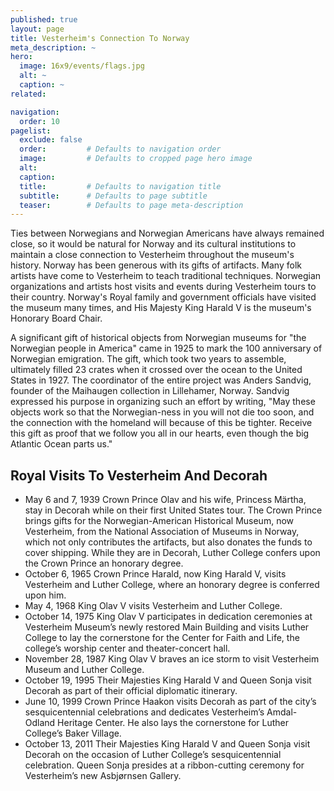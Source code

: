 ```yaml
---
published: true
layout: page
title: Vesterheim's Connection To Norway
meta_description: ~
hero:
  image: 16x9/events/flags.jpg
  alt: ~
  caption: ~
related:

navigation:
  order: 10
pagelist:
  exclude: false
  order:         # Defaults to navigation order  
  image:         # Defaults to cropped page hero image
  alt:
  caption:
  title:         # Defaults to navigation title
  subtitle:      # Defaults to page subtitle
  teaser:        # Defaults to page meta-description
---
```

Ties between Norwegians and Norwegian Americans have always remained close, so it would be natural for Norway and its cultural institutions to maintain a close connection to Vesterheim throughout the museum's history. Norway has been generous with its gifts of artifacts. Many folk artists have come to Vesterheim to teach traditional techniques. Norwegian organizations and artists host visits and events during Vesterheim tours to their country. Norway's Royal family and government officials have visited the museum many times, and His Majesty King Harald V is the museum's Honorary Board Chair.

A significant gift of historical objects from Norwegian museums for "the Norwegian people in America" came in 1925 to mark the 100 anniversary of Norwegian emigration. The gift, which took two years to assemble, ultimately filled 23 crates when it crossed over the ocean to the United States in 1927. The coordinator of the entire project was Anders Sandvig, founder of the Maihaugen collection in Lillehamer, Norway. Sandvig expressed his purpose in organizing such an effort by writing, "May these objects work so that the Norwegian-ness in you will not die too soon, and the connection with the homeland will because of this be tighter. Receive this gift as proof that we follow you all in our hearts, even though the big Atlantic Ocean parts us."

Royal Visits To Vesterheim And Decorah
--------------------------------------
* May 6 and 7, 1939 Crown Prince Olav and his wife, Princess Märtha, stay in Decorah while on their first United States tour. The Crown Prince brings gifts for the Norwegian-American Historical Museum, now Vesterheim, from the National Association of Museums in Norway, which not only contributes the artifacts, but also donates the funds to cover shipping. While they are in Decorah, Luther College confers upon the Crown Prince an honorary degree.
* October 6, 1965 Crown Prince Harald, now King Harald V, visits Vesterheim and Luther College, where an honorary degree is conferred upon him.
* May 4, 1968 King Olav V visits Vesterheim and Luther College.
* October 14, 1975 King Olav V participates in dedication ceremonies at Vesterheim Museum’s newly restored Main Building and visits Luther College to lay the cornerstone for the Center for Faith and Life, the college’s worship center and theater-concert hall.
* November 28, 1987 King Olav V braves an ice storm to visit Vesterheim Museum and Luther College.
* October 19, 1995 Their Majesties King Harald V and Queen Sonja visit Decorah as part of their official diplomatic itinerary.
* June 10, 1999 Crown Prince Haakon visits Decorah as part of the city’s sesquicentennial celebrations and dedicates Vesterheim’s Amdal-Odland Heritage Center. He also lays the cornerstone for Luther College’s Baker Village.
* October 13, 2011 Their Majesties King Harald V and Queen Sonja visit Decorah on the occasion of Luther College’s sesquicentennial celebration. Queen Sonja presides at a ribbon-cutting ceremony for Vesterheim’s new Asbjørnsen Gallery.
